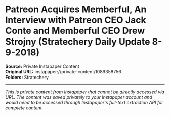 # Patreon Acquires Memberful, An Interview with Patreon CEO Jack Conte and Memberful CEO Drew Strojny (Stratechery Daily Update 8-9-2018)

**Source:** Private Instapaper Content  
**Original URL:** instapaper://private-content/1089358756  
**Folders:** Stratechery  

---

*This is private content from Instapaper that cannot be directly accessed via URL. The content was saved privately to your Instapaper account and would need to be accessed through Instapaper's full-text extraction API for complete content.*